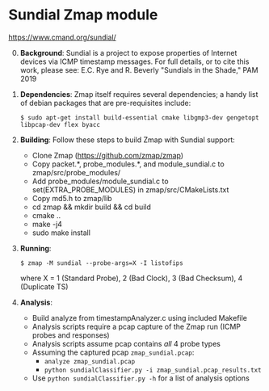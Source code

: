 # Sundial Zmap module

<https://www.cmand.org/sundial/>


0. **Background**:  Sundial is a project to expose properties of Internet
   devices via ICMP timestamp messages.  For full details, or to
   cite this work, please see:
     E.C. Rye and R. Beverly "Sundials in the Shade," PAM 2019

1. **Dependencies**:  Zmap itself requires several dependencies; a handy list
   of debian packages that are pre-requisites include:

     `$ sudo apt-get install build-essential cmake libgmp3-dev gengetopt libpcap-dev flex byacc`

2. **Building**:  Follow these steps to build Zmap with Sundial support:
    - Clone Zmap (https://github.com/zmap/zmap)
    - Copy packet.\*, probe\_modules.\*, and module\_sundial.c to
      zmap/src/probe_modules/
    - Add probe\_modules/module\_sundial.c to set(EXTRA\_PROBE\_MODULES) in
      zmap/src/CMakeLists.txt
    - Copy md5.h to zmap/lib
    - cd zmap && mkdir build && cd build
    - cmake ..
    - make -j4
    - sudo make install

3. **Running**:

    `$ zmap -M sundial --probe-args=X -I listofips`

    where X = 1 (Standard Probe), 2 (Bad Clock), 3 (Bad Checksum), 4 (Duplicate TS)

4. **Analysis**:
    - Build analyze from timestampAnalyzer.c using included Makefile
    - Analysis scripts require a pcap capture of the Zmap run (ICMP probes and responses)
    - Analysis scripts assume pcap contains *all* 4 probe types 
    - Assuming the captured pcap `zmap_sundial.pcap`:
       - `analyze zmap_sundial.pcap`
       - `python sundialClassifier.py -i zmap_sundial.pcap_results.txt`
   - Use `python sundialClassifier.py -h` for a list of analysis options
